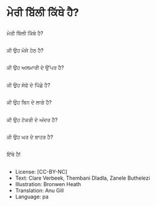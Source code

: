 # ਮੇਰੀ ਬਿੱਲੀ ਕਿੱਥੇ ਹੈ?

##
ਮੇਰੀ ਬਿੱਲੀ ਕਿੱਥੇ ਹੈ?

##
ਕੀ ਉਹ ਮੰਜੇ ਹੇਠ ਹੈ?

##
ਕੀ ਉਹ ਅਲਮਾਰੀ ਦੇ ਉੱਪਰ ਹੈ?

##
ਕੀ ਉਹ ਸੋਫੇ ਦੇ ਪਿੱਛੇ ਹੈ?

##
ਕੀ ਉਹ ਬਿਨ ਦੇ ਲਾਗੇ ਹੈ?

##
ਕੀ ਉਹ ਟੋਕਰੀ ਦੇ ਅੰਦਰ ਹੈ?

##
ਕੀ ਉਹ ਘਰ ਦੇ ਬਾਹਰ ਹੈ?

##
ਇੱਥੇ ਹੈ!

##
* License: [CC-BY-NC]
* Text: Clare Verbeek, Thembani Dladla, Zanele Buthelezi
* Illustration: Bronwen Heath
* Translation: Anu Gill
* Language: pa
